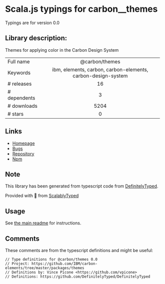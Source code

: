 
# Scala.js typings for carbon__themes

Typings are for version 0.0

## Library description:
Themes for applying color in the Carbon Design System

|                    |                 |
| ------------------ | :-------------: |
| Full name          | @carbon/themes |
| Keywords           | ibm, elements, carbon, carbon-elements, carbon-design-system |
| # releases         | 16 |
| # dependents       | 3 |
| # downloads        | 5204 |
| # stars            | 0 |

## Links
- [Homepage](https://github.com/IBM/carbon-elements#readme)
- [Bugs](https://github.com/IBM/carbon-elements/issues)
- [Repository](https://github.com/IBM/carbon-elements)
- [Npm](https://www.npmjs.com/package/%40carbon%2Fthemes)
    


## Note
This library has been generated from typescript code from [DefinitelyTyped](https://definitelytyped.org).

Provided with :purple_heart: from [ScalablyTyped](https://github.com/oyvindberg/ScalablyTyped)

## Usage
See [the main readme](../../readme.md) for instructions.

## Comments

These comments are from the typescript definitions and might be useful:
```
// Type definitions for @carbon/themes 0.0
// Project: https://github.com/IBM/carbon-elements/tree/master/packages/themes
// Definitions by: Vince Picone <https://github.com/vpicone>
// Definitions: https://github.com/DefinitelyTyped/DefinitelyTyped

```

